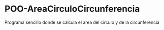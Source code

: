 # POO-AreaCirculoCircunferencia
Programa sencillo donde se calcula el area del circulo y de la circunferencia
